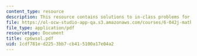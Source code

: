 ```yaml
---
content_type: resource
description: This resource contains solutions to in-class problems for week 6, wednesday.
file: https://ol-ocw-studio-app-qa.s3.amazonaws.com/courses/6-042j-mathematics-for-computer-science-fall-2005/1cdf781ed2253bb7cb415100a17e04a2_cp6wsol.pdf
file_type: application/pdf
resourcetype: Document
title: cp6wsol.pdf
uid: 1cdf781e-d225-3bb7-cb41-5100a17e04a2
---
```

